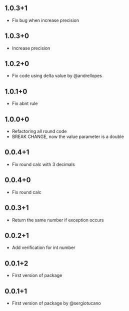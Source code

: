 ## 1.0.3+1
* Fix bug when increase precision
 
## 1.0.3+0
* Increase precision

## 1.0.2+0
* Fix code using delta value by @andrellopes

## 1.0.1+0
* Fix abnt rule

## 1.0.0+0
* Refactoring all round code
* BREAK CHANGE, now the value parameter is a double 

## 0.0.4+1
* Fix round calc with 3 decimals

## 0.0.4+0
* Fix round calc

## 0.0.3+1
* Return the same number if exception occurs

## 0.0.2+1
* Add verification for int number

## 0.0.1+2
* First version of package

## 0.0.1+1
* First version of package by @sergiotucano